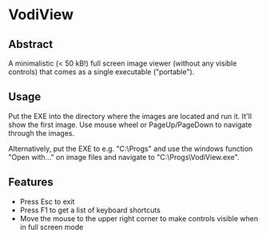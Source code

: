 ﻿# VodiView

## Abstract

A minimalistic (< 50 kB!) full screen image viewer (without any visible controls) that comes as a single executable ("portable").

## Usage

Put the EXE into the directory where the images are located and run it. It'll show the first image. Use mouse wheel or PageUp/PageDown to navigate through the images.

Alternatively, put the EXE to e.g. "C:\Progs" and use the windows function "Open with..." on image files and navigate to "C:\Progs\VodiView.exe".

## Features

* Press Esc to exit
* Press F1 to get a list of keyboard shortcuts
* Move the mouse to the upper right corner to make controls visible when in full screen mode

